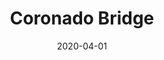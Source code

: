 ---
layout: prototype
title:  "Coronado Bridge"
date: 2020-04-01
description: "Coronado Bridge is a simple general purpose router of all HTTP requests. It will wrap all RESTful calls from external systems and pass those JSON message into a outbound provider."
prototype_url: 
repo_url: "https://github.com/valtech-sd/coronado-bridge"
license: MIT
screenshot: "/images/prototypes/coronado_bridge.png"
demo:
category: Library
---